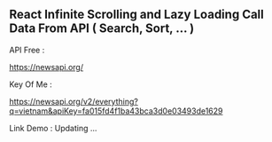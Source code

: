 React Infinite Scrolling and Lazy Loading Call Data From API ( Search, Sort, ... )
---

API Free : 

https://newsapi.org/

Key Of Me : 

https://newsapi.org/v2/everything?q=vietnam&apiKey=fa015fd4f1ba43bca3d0e03493de1629

Link Demo : 
Updating ...
